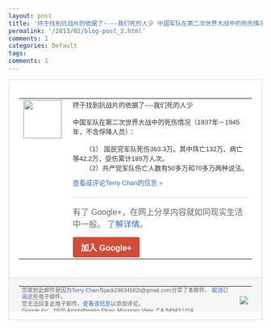 ```yaml
---
layout: post
title: '终于找到抗战片的依据了----我们死的人少 中国军队在第二次世界大战中的死伤情况...'
permalink: '/2013/02/blog-post_2.html'
comments: 1
categories: Default
tags: 
comments: 1
---
```

<!-- X-Notifications: 1:2b0ce31eb0000000 -->

<div style="border:solid 1px #dfdfdf;color:#686868;font:13px Arial"><div style="background-color:#fff;padding:20px;"><table cellpadding="0" cellspacing="0"><tr><td style="padding-right:15px;vertical-align:top"><a href="https://plus.google.com/_/notifications/emlink?emr=14900066512970582018&amp;emid=CKifo6uembUCFQpctAodjB8AAA&amp;path=%2F108643996575278738906&amp;dt=1359863509214&amp;uob=8"><img height="75" src="https://lh3.googleusercontent.com/-KKRGTyJ5Bl0/AAAAAAAAAAI/AAAAAAAAtnY/R4QEWIp3Ur0/s75-c-k-a/photo.jpg" style="border:solid 1px #cccccc;" width="75"/></a></td><td style="width:578px;color:#333;font:13px Arial;vertical-align:top"><div style="padding-bottom:10px">终于找到抗战片的依据了----我们死的人<wbr/>少<br/><br/>中国军队在第二次世界大战中的死伤情况（<wbr/>1937年－1945年，不含俘降人员）：<wbr/><br/>&nbsp;<br/>&nbsp; &nbsp; &nbsp; &nbsp;（1） 国民党军队死伤363.3万。其中阵亡13<wbr/>2万、病亡等42.2万，受伤累计189万<wbr/>人次。<br/>&nbsp; &nbsp; &nbsp; &nbsp;（2）共产党军队伤亡人数有50多万和7<wbr/>0多万两种说法。</div><a href="https://plus.google.com/_/notifications/emlink?emr=14900066512970582018&amp;emid=CKifo6uembUCFQpctAodjB8AAA&amp;path=%2F108643996575278738906%2Fposts%2FcrgrrbofVVA%3Fgpinv%3DAMIXal_NlDFEfUkxf85XXYTdsjvYlE8UqmZoK05ilDJC4GA4kzHM3umZWiYzaD8w-29V21T0FUzHK5x1InN7GbKNdwKFgxo7FmewbwIzZNUCCOal4Au2_7o&amp;dt=1359863509214&amp;uob=8" style="color:#3366CC;text-decoration:none">查看或评论Terry Chan的信息 »</a><div style="margin-top:20px;border-top:solid 1px #dfdfdf"><div style="padding:15px 0;color:#686868;font:16px Arial">有了 Google+，在网上分享内容就如同现实生活中一般。 <a href="http://www.google.com/+/learnmore/" style="color:#3366CC;text-decoration:none">了解详情</a>。</div><a href="https://plus.google.com/_/notifications/emlink?emr=14900066512970582018&amp;emid=CKifo6uembUCFQpctAodjB8AAA&amp;path=%2F%3Fgpinv%3DAMIXal_NlDFEfUkxf85XXYTdsjvYlE8UqmZoK05ilDJC4GA4kzHM3umZWiYzaD8w-29V21T0FUzHK5x1InN7GbKNdwKFgxo7FmewbwIzZNUCCOal4Au2_7o&amp;dt=1359863509214&amp;uob=8" style="display:inline-block;padding:7px 15px;background-color:#d44b38; color:#fff;font-size:16px; font-weight:bold;border-radius:2px;-webkit-border-radius:2px; -moz-border-radius:2px;border:solid 1px #c43b28; white-space:nowrap;text-decoration:none">加入 Google+</a></div></td></tr></table></div><div style="border-top:solid 1px #dfdfdf;padding:0 20px; background-color:#f5f5f5"><table cellpadding="0" cellspacing="0" style="height:50px"><tbody><tr><td style="vertical-align:middle;width:100%; color:#636363;font:11px Arial; line-height:120%">您收到此邮件是因为<a href="https://plus.google.com/_/notifications/emlink?emr=14900066512970582018&amp;emid=CKifo6uembUCFQpctAodjB8AAA&amp;path=%2F108643996575278738906%3Fgpinv%3DAMIXal_NlDFEfUkxf85XXYTdsjvYlE8UqmZoK05ilDJC4GA4kzHM3umZWiYzaD8w-29V21T0FUzHK5x1InN7GbKNdwKFgxo7FmewbwIzZNUCCOal4Au2_7o&amp;dt=1359863509214&amp;uob=8" style="color:#3366CC;text-decoration:none">Terry Chan</a>与jack29834582t@gmail.com分享了本邮件。 <a href="https://plus.google.com/_/notifications/emlink?emr=14900066512970582018&amp;emid=CKifo6uembUCFQpctAodjB8AAA&amp;path=%2F_%2Fnonplus%2Femailsettings%3Fgpinv%3DAMIXal_NlDFEfUkxf85XXYTdsjvYlE8UqmZoK05ilDJC4GA4kzHM3umZWiYzaD8w-29V21T0FUzHK5x1InN7GbKNdwKFgxo7FmewbwIzZNUCCOal4Au2_7o%26est%3DADH5u8UFWW7m7_uO_0WrOfjZ4v0EReOH8OOOXXsq5yuQx-gcPVNC4aFktn4mxN7gFqdFKClgaVAtIKOe2a4GNkwPSg4xRPJtqArtkmcVSYaK8SFYto38JYkTuLIJdZjnT9bz13omQUEkcJfHnDR4oRHl8xQxweP4Zg&amp;dt=1359863509214&amp;uob=8" style="color:#3366CC;text-decoration:none">取消订阅</a>这些电子邮件。<br/>您无法回复此电子邮件。<a href="https://plus.google.com/_/notifications/emlink?emr=14900066512970582018&amp;emid=CKifo6uembUCFQpctAodjB8AAA&amp;path=%2F108643996575278738906%2Fposts%2FcrgrrbofVVA%3Fgpinv%3DAMIXal_NlDFEfUkxf85XXYTdsjvYlE8UqmZoK05ilDJC4GA4kzHM3umZWiYzaD8w-29V21T0FUzHK5x1InN7GbKNdwKFgxo7FmewbwIzZNUCCOal4Au2_7o&amp;dt=1359863509214&amp;uob=8" style="color:#3366CC;text-decoration:none">查看该信息</a>以添加评论。<br/>Google Inc., 1600 Amphitheatre Pkwy, Mountain View, CA 94043 USA<br/></td><td><img src="https://ssl.gstatic.com/s2/oz/images/notifications/logo/google-plus-6617a72bb36cc548861652780c9e6ff1.png"/></td></tr></tbody></table></div></div>